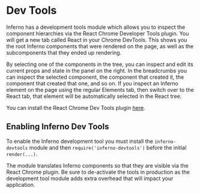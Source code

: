 # Dev Tools

Inferno has a development tools module which allows you to inspect the component hierarchies via the React Chrome Developer Tools plugin. You will get a new tab called React in your Chrome DevTools. This shows you the root Inferno components that were rendered on the page, as well as the subcomponents that they ended up rendering.

By selecting one of the components in the tree, you can inspect and edit its current props and state in the panel on the right. In the breadcrumbs you can inspect the selected component, the component that created it, the component that created that one, and so on. If you inspect an Inferno element on the page using the regular Elements tab, then switch over to the React tab, that element will be automatically selected in the React tree.

You can install the React Chrome Dev Tools plugin [here](https://chrome.google.com/webstore/detail/react-developer-tools/fmkadmapgofadopljbjfkapdkoienihi?hl=en).

## Enabling Inferno Dev Tools

To enable the Inferno development tool you must install the `inferno-devtools` module and then `require('inferno-devtools')` before the initial `render(...)`.

The module translates Inferno components so that they are visible via the React Chrome plugin. Be sure to de-activate the tools in production as the development tool module adds extra overhead that will impact your application.
